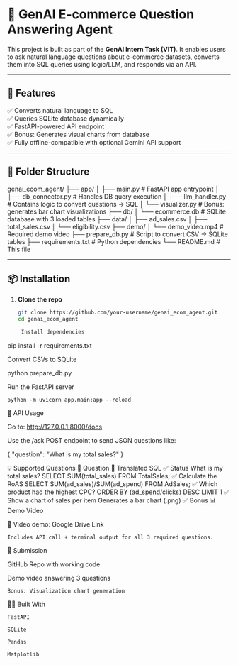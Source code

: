 # 🧠 GenAI E-commerce Question Answering Agent

This project is built as part of the **GenAI Intern Task (VIT)**. It enables users to ask natural language questions about e-commerce datasets, converts them into SQL queries using logic/LLM, and responds via an API.

---

## 🚀 Features

✅ Converts natural language to SQL  
✅ Queries SQLite database dynamically  
✅ FastAPI-powered API endpoint  
✅ Bonus: Generates visual charts from database  
✅ Fully offline-compatible with optional Gemini API support

---

## 📁 Folder Structure

genai_ecom_agent/
├── app/
│ ├── main.py # FastAPI app entrypoint
│ ├── db_connector.py # Handles DB query execution
│ ├── llm_handler.py # Contains logic to convert questions → SQL
│ └── visualizer.py # Bonus: generates bar chart visualizations
├── db/
│ └── ecommerce.db # SQLite database with 3 loaded tables
├── data/
│ ├── ad_sales.csv
│ ├── total_sales.csv
│ └── eligibility.csv
├── demo/
│ └── demo_video.mp4 # Required demo video
├── prepare_db.py # Script to convert CSV → SQLite tables
├── requirements.txt # Python dependencies
└── README.md # This file


---

## 📦 Installation

1. **Clone the repo**  
   ```bash
   git clone https://github.com/your-username/genai_ecom_agent.git
   cd genai_ecom_agent

    Install dependencies

pip install -r requirements.txt

Convert CSVs to SQLite

python prepare_db.py

Run the FastAPI server

    python -m uvicorn app.main:app --reload

🔗 API Usage

Go to: http://127.0.0.1:8000/docs

Use the /ask POST endpoint to send JSON questions like:

{
  "question": "What is my total sales?"
}

💡 Supported Questions
💬 Question	🧠 Translated SQL	✅ Status
What is my total sales?	SELECT SUM(total_sales) FROM TotalSales;	✅
Calculate the RoAS	SELECT SUM(ad_sales)/SUM(ad_spend) FROM AdSales;	✅
Which product had the highest CPC?	ORDER BY (ad_spend/clicks) DESC LIMIT 1	✅
Show a chart of sales per item	Generates a bar chart (.png)	✅ Bonus
📊 Demo Video

🎥 Video demo: Google Drive Link

    Includes API call + terminal output for all 3 required questions.

📌 Submission

GitHub Repo with working code

Demo video answering 3 questions

    Bonus: Visualization chart generation

🧑‍💻 Built With

    FastAPI

    SQLite

    Pandas

    Matplotlib
